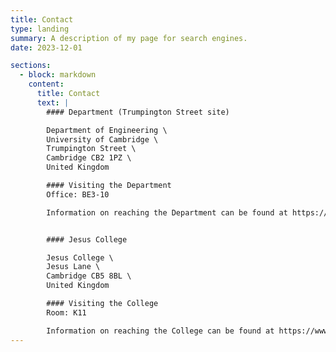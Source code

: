 ```yaml
---
title: Contact
type: landing
summary: A description of my page for search engines.
date: 2023-12-01

sections:
  - block: markdown
    content:
      title: Contact
      text: |
        #### Department (Trumpington Street site)

        Department of Engineering \
        University of Cambridge \
        Trumpington Street \
        Cambridge CB2 1PZ \
        United Kingdom

        #### Visiting the Department
        Office: BE3-10

        Information on reaching the Department can be found at https://www.eng.cam.ac.uk/visitors/. &nbsp;


        #### Jesus College

        Jesus College \
        Jesus Lane \
        Cambridge CB5 8BL \
        United Kingdom

        #### Visiting the College
        Room: K11

        Information on reaching the College can be found at https://www.jesus.cam.ac.uk/contact/. &nbsp;
---
```

